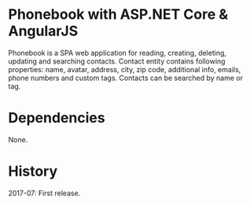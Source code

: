 # Phonebook with ASP.NET Core & AngularJS
Phonebook is a SPA web application for reading, creating, deleting, updating and searching contacts.
Contact entity contains following properties: name, avatar, address, city, zip code, additional info, emails, phone numbers and custom tags.
Contacts can be searched by name or tag.

# Dependencies
None.

# History
2017-07: First release.
